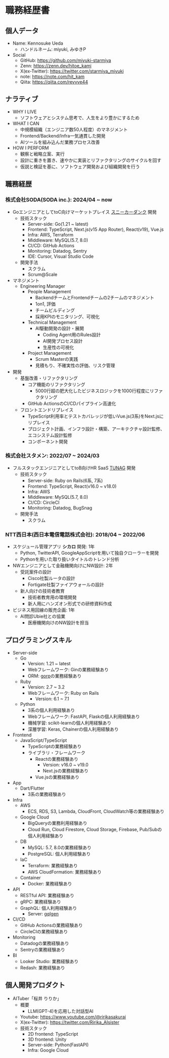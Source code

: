 # 職務経歴書
## 個人データ
- Name: Kennosuke Ueda
  - ハンドルネーム: miyuki, みゆきP
- Social
  - GitHub: https://github.com/miyuki-starmiya
  - Zenn: https://zenn.dev/hitoe_kami
  - X(ex-Twitter): https://twitter.com/starmiya_miyuki
  - note: https://note.com/hit_kam
  - Qiita: https://qiita.com/revvve44

## ナラティブ
- WHY I LIVE
  - ソフトウェアとシステム思考で、人生をより豊かにするため
- WHAT I CAN
  - 中規模組織（エンジニア数50人程度）のマネジメント
  - Frontend/Backend/Infra一気通貫した開発
  - AIツールを組み込んだ業務プロセス改善
- HOW I PERFORM
  - 観察と戦略立案、実行
  - 設計に重きを置き、速やかに実装とリファクタリングのサイクルを回す
  - 仮説と検証を基に、ソフトウェア開発および組織開発を行う

## 職務経歴
### 株式会社SODA(SODA inc.): 2024/04 ~ now
- GoエンジニアとしてtoC向けマーケットプレイス [スニーカーダンク](https://snkrdunk.com/) 開発
  - 技術スタック
    - Server-side: Go(1.21 ~ latest)
    - Frontend: TypeScript, Next.js(v15 App Router), React(v19), Vue.js
    - Infra: AWS, Terraform
    - Middleware: MySQL(5.7, 8.0)
    - CI/CD: GitHub Actions
    - Monitoring: Datadog, Sentry
    - IDE: Cursor, Visual Studio Code
  - 開発手法
    - スクラム
    - Scrum@Scale
- マネジメント
  - Engineering Manager
    - People Management
      - BackendチームとFrontendチームの2チームのマネジメント
      - 1on1, 評価
      - チームビルディング
      - 採用KPIのモニタリング、可視化
    - Technical Management
      - AI駆動開発の設計・展開
        - Coding Agent用のRules設計
        - AI開発プロセス設計
        - 生産性の可視化
    - Project Management
      - Scrum Masterの実践
      - 見積もり、不確実性の評価、リスク管理
- 開発
  - 基盤改善・リファクタリング
    - コア機能のリファクタリング
      - 5000行超の肥大化したビジネスロジックを1000行程度にリファクタリング
    - GitHub ActionsのCI/CDパイプライン高速化
  - フロントエンドリプレイス
    - TypeScript利用率とテストカバレッジが低いVue.js(3系)をNext.jsにリプレイス
    - プロジェクト計画、インフラ設計・構築、アーキテクチャ設計監修、エコシステム設計監修
    - コンポーネント開発

### 株式会社スタメン: 2022/07 ~ 2024/03
- フルスタックエンジニアとしてtoB向けHR SaaS [TUNAG](https://biz.tunag.jp/lp/tunag04?utm_source=google&utm_medium=cpc&utm_content=tunag-04&utm_campaign=1_brand) 開発
  - 技術スタック
    - Server-side: Ruby on Rails(6系, 7系)
    - Frontend: TypeScript, React(v16.0 ~ v18.0)
    - Infra: AWS
    - Middleware: MySQL(5.7, 8.0)
    - CI/CD: CircleCI
    - Monitoring: Datadog, BugSnag
  - 開発手法
    - スクラム

### NTT西日本(西日本電信電話株式会社): 2018/04 ~ 2022/06
- スケジュール管理アプリ **シカロ** 開発: 1年
  - Python, TwitterAPI, GoogleAppScriptを用いて独自クローラーを開発
  - Pythonを用いた取り扱いタイトルのトレンド分析
- NWエンジニアとして金融機関向けにNW設計: 2年
  - 受託案件の設計
    - Cisco社製ルータの設計
    - Fortigate社製ファイアウォールの設計
  - 新人向けの技術者教育
    - 技術者教育用の環境開発
    - 新人用にハンズオン形式での研修資料作成
- ビジネス用回線の販売企画: 1年
  - AI問診Ubie社との協業
    - 医療機関向けのNW設計を担当


## プログラミングスキル
- Server-side
  - Go
    - Version: 1.21 ~ latest
    - Webフレームワーク: Ginの業務経験あり
    - ORM: [gorp](https://github.com/go-gorp/gorp)の業務経験あり
  - Ruby
    - Version: 2.7 ~ 3.2
    - Webフレームワーク: Ruby on Rails
      - Version: 6.1 ~ 7.1
  - Python
    - 3系の個人利用経験あり
    - Webフレームワーク: FastAPI, Flaskの個人利用経験あり
    - 機械学習: scikit-learnの個人利用経験あり
    - 深層学習: Keras, Chainerの個人利用経験あり
- Frontend
  - JavaScript/TypeScript
    - TypeScriptの業務経験あり
    - ライブラリ・フレームワーク
      - Reactの業務経験あり
        - Version: v16.0 ~ v19.0
        - Next.jsの業務経験あり
      - Vue.jsの業務経験あり
- App
  - Dart/Flutter
    - 3系の業務経験あり
- Infra
  - AWS
    - ECS, RDS, S3, Lambda, CloudFront, CloudWatch等の業務経験あり
  - Google Cloud
    - BigQueryの業務利用経験あり
    - Cloud Run, Cloud Firestore, Cloud Storage, Firebase, Pub/Subの個人利用経験あり
  - DB
    - MySQL: 5.7, 8.0の業務経験あり
    - PostgreSQL: 個人利用経験あり
  - IaC
    - Terraform: 業務経験あり
    - AWS CloudFormation: 業務経験あり
  - Container
    - Docker: 業務経験あり
- API
  - RESTful API: 業務経験あり
  - gRPC: 業務経験あり
  - GraphQL: 個人利用経験あり
    - Server: [gqlgen](https://github.com/99designs/gqlgen)
- CI/CD
  - GitHub Actionsの業務経験あり
  - CircleCIの業務経験あり
- Monitoring
  - Datadogの業務経験あり
  - Sentryの業務経験あり
- BI
  - Looker Studio: 業務経験あり
  - Redash: 業務経験あり


## 個人開発プロダクト
- AITuber「桜井 りりか」
  - 概要
    - LLM(GPT-4)を応用した対話型AI
  - Youtube: https://www.youtube.com/@ririkasakurai
  - X(ex-Twitter): https://twitter.com/Ririka_AIsister
  - 技術スタック
    - 2D frontend: TypeScript
    - 3D frontend: Unity
    - Server-side: Python(FastAPI)
    - Infra: Google Cloud
